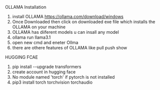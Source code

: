 OLLAMA Installation
1. install OLLAMA https://ollama.com/download/windows
2. Once Downloaded then click on downloaded  exe file which installs the OLLAMA on your machine
3. OLLAMA has diiferent models u can insall any model 
4. ollama run llama3.1
5. open new cmd and eneter Ollma
6. there are othere features of OLLAMA like pull push show

HUGGING FCAE
1. pip install --upgrade transformers
2. create account in hugging face
3. No module named 'torch' if pytorch is not installed
4. pip3 install torch torchvision torchaudio


